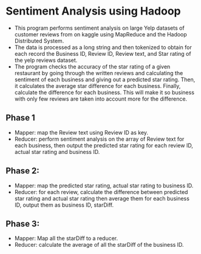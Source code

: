 # Sentiment Analysis using Hadoop

* This program performs sentiment analysis on large Yelp datasets of customer reviews from on kaggle using MapReduce and the Hadoop Distributed System.
* The data is processed as a long string and then tokenized to obtain for each record the Business ID, Review ID, Review text, and Star rating of the yelp reviews dataset.
* The program checks the accuracy of the star rating of a given restaurant by going through the written reviews and calculating the sentiment of each business and giving out a predicted star rating. Then, it calculates the average star difference for each business. Finally, calculate the difference for each business. This will make it so business with only few reviews are taken into account more for the difference.

## Phase 1
- Mapper: map the Review text using Review ID as key.
- Reducer: perform sentiment analysis on the array of Review text for each business, then output the predicted star rating for each review ID, actual star rating and business ID.

## Phase 2:
- Mapper: map the predicted star rating, actual star rating to business ID.
- Reducer: for each review, calculate the difference between predicted star rating and actual star rating then average them for each business ID, output them as business ID, starDiff.

## Phase 3:
- Mapper: Map all the starDiff to a reducer.
- Reducer: calculate the average of all the starDiff of the business ID.
